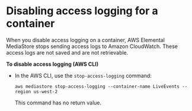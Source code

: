 # Disabling access logging for a container<a name="monitoring-cloudwatch-logs-disable"></a>

When you disable access logging on a container, AWS Elemental MediaStore stops sending access logs to Amazon CloudWatch\. These access logs are not saved and are not retrievable\.

**To disable access logging \(AWS CLI\)**
+ In the AWS CLI, use the `stop-access-logging` command:

  ```
  aws mediastore stop-access-logging --container-name LiveEvents --region us-west-2
  ```

  This command has no return value\.